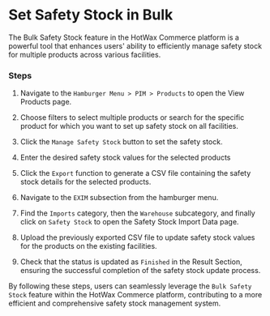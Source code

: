 # Set Safety Stock in Bulk

The Bulk Safety Stock feature in the HotWax Commerce platform is a powerful tool that enhances users' ability to efficiently manage safety stock for multiple products across various facilities.

### Steps

1. Navigate to the `Hamburger Menu > PIM > Products` to open the View Products page.

2. Choose filters to select multiple products or search for the specific product for which you want to set up safety stock on all facilities.

3. Click the `Manage Safety Stock` button to set the safety stock.

4. Enter the desired safety stock values for the selected products

5. Click the `Export` function to generate a CSV file containing the safety stock details for the selected products.

6. Navigate to the `EXIM` subsection from the hamburger menu.

7. Find the `Imports` category, then the `Warehouse` subcategory, and finally click on `Safety Stock` to open the Safety Stock Import Data page.

8. Upload the previously exported CSV file to update safety stock values for the products on the existing facilities.

9. Check that the status is updated as `Finished` in the Result Section, ensuring the successful completion of the safety stock update process.

By following these steps, users can seamlessly leverage the `Bulk Safety Stock` feature within the HotWax Commerce platform, contributing to a more efficient and comprehensive safety stock management system.